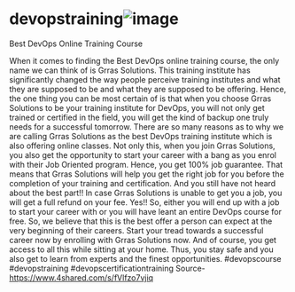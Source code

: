 # devopstraining![image](https://user-images.githubusercontent.com/84069541/117953733-f0d30f80-b333-11eb-9bbc-3b1493b2ca56.png)
Best DevOps Online Training Course

When it comes to finding the Best DevOps online training course, the only name we can think of is Grras Solutions. This training institute has significantly changed the way people perceive training institutes and what they are supposed to be and what they are supposed to be offering.
Hence, the one thing you can be most certain of is that when you choose Grras Solutions to be your training institute for DevOps, you will not only get trained or certified in the field, you will get the kind of backup one truly needs for a successful tomorrow. There are so many reasons as to why we are calling Grras Solutions as the best DevOps training institute which is also offering online classes. 
Not only this, when you join Grras Solutions, you also get the opportunity to start your career with a bang as you enrol with their Job Oriented program. Hence, you get 100% job guarantee. That means that Grras Solutions will help you get the right job for you before the completion of your training and certification. And you still have not heard about the best part!!
In case Grras Solutions is unable to get you a job, you will get a full refund on your fee. Yes!! So, either you will end up with a job to start your career with or you will have leant an entire DevOps course for free. So, we believe that this is the best offer a person can expect at the very beginning of their careers. Start your tread towards a successful career now by enrolling with Grras Solutions now. And of course, you get access to all this while sitting at your home.
 Thus, you stay safe and you also get to learn from experts and the finest opportunities. 
#devopscourse #devopstraining #devopscertificationtraining
Source- https://www.4shared.com/s/fVlfzo7vjiq
